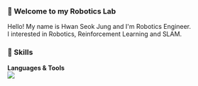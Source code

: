 ### 🔭 Welcome to my Robotics Lab  
Hello! My name is Hwan Seok Jung and I'm Robotics Engineer.     
I interested in Robotics, Reinforcement Learning and SLAM.

### :pizza: Skills
**Languages & Tools**    
<img src="https://img.shields.io/badge/Python-3776AB?style=for-the-badge&logo=Python&logoColor=white">    

